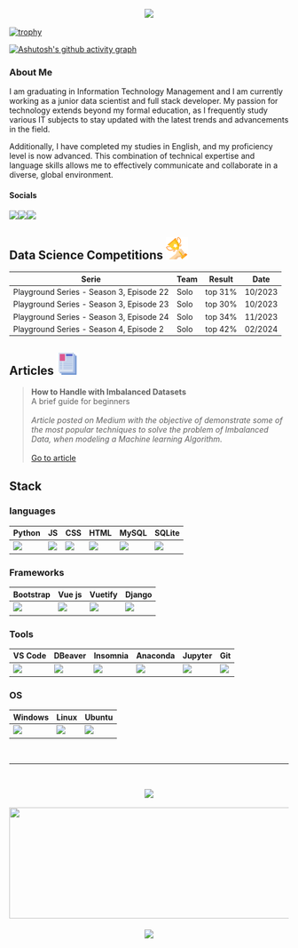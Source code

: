 <p align ="center"><img src='https://komarev.com/ghpvc/?username=jpedrou&color=red'></p>

[![trophy](https://github-profile-trophy.vercel.app/?username=jpedrou&theme=dark_lover)](https://github.com/ryo-ma/github-profile-trophy#gh-dark-mode-only)

[![Ashutosh's github activity graph](https://github-readme-activity-graph.vercel.app/graph?username=jpedrou&theme=xcode)](https://github.com/ashutosh00710/github-readme-activity-graph)

### About Me

I am graduating in Information Technology Management and I am currently working as a junior data scientist and full stack developer. My passion for technology extends beyond my formal education, as I frequently study various IT subjects to stay updated with the latest trends and advancements in the field. 

Additionally, I have completed my studies in English, and my proficiency level is now advanced. This combination of technical expertise and language skills allows me to effectively communicate and collaborate in a diverse, global environment.

#### Socials

[<img width="40" src="https://cdn.jsdelivr.net/gh/devicons/devicon@latest/icons/linkedin/linkedin-original.svg" />](https://www.linkedin.com/in/jpedroprofile/)[<img width="40" src="https://cdn.jsdelivr.net/gh/devicons/devicon@latest/icons/kaggle/kaggle-original.svg" />](https://www.kaggle.com/jpedrou/code)[<img width="40" src = "https://miro.medium.com/v2/resize:fit:2400/1*6_fgYnisCa9V21mymySIvA.png">](https://medium.com/@jpnunesoliv)

## Data Science Competitions <img width="40" src = "icons/trophy.png"/>

| Serie                                    | Team | Result  | Date    |
| ---------------------------------------- | ---- | ------- | ------- |
| Playground Series - Season 3, Episode 22 | Solo | top 31% | 10/2023 |
| Playground Series - Season 3, Episode 23 | Solo | top 30% | 10/2023 |
| Playground Series - Season 3, Episode 24 | Solo | top 34% | 11/2023 |
| Playground Series - Season 4, Episode 2  | Solo | top 42% | 02/2024 |

## Articles <img width="40" src = "icons/application.png"/>

>**How to Handle with Imbalanced Datasets** <br> A brief guide for beginners <br><br> *Article posted on Medium with the objective of demonstrate some of the most popular techniques to solve the problem of Imbalanced Data, when modeling a Machine learning Algorithm.* <br><br> [Go to article](https://medium.com/@jpnunesoliv/how-to-handle-with-imbalanced-datasets-42c6989b4296)

## Stack

### languages
| Python | JS | CSS | HTML | MySQL | SQLite
|----------|----------|----------|-----|-----|-----|
<img width="40" src="https://cdn.jsdelivr.net/gh/devicons/devicon@latest/icons/python/python-original.svg" /> | <img width = "40" src="https://cdn.jsdelivr.net/gh/devicons/devicon@latest/icons/javascript/javascript-original.svg" /> |<img width="40" src="https://cdn.jsdelivr.net/gh/devicons/devicon@latest/icons/css3/css3-original.svg" /> | <img width="40" src="https://cdn.jsdelivr.net/gh/devicons/devicon@latest/icons/html5/html5-original.svg" /> | <img width="40" src="https://cdn.jsdelivr.net/gh/devicons/devicon@latest/icons/mysql/mysql-original.svg" />|<img width="40" src="https://cdn.jsdelivr.net/gh/devicons/devicon@latest/icons/sqlite/sqlite-original.svg" />

      
### Frameworks

| Bootstrap | Vue js | Vuetify | Django 
|----------|----------|----------|-----|
<img width="40" src="https://cdn.jsdelivr.net/gh/devicons/devicon@latest/icons/bootstrap/bootstrap-original.svg" />|<img width="40" src="https://cdn.jsdelivr.net/gh/devicons/devicon@latest/icons/vuejs/vuejs-original.svg" />|<img width="40" src="https://cdn.jsdelivr.net/gh/devicons/devicon@latest/icons/vuetify/vuetify-original.svg" />|<img width="40" src="https://cdn.jsdelivr.net/gh/devicons/devicon@latest/icons/django/django-plain.svg" />

### Tools
| VS Code | DBeaver | Insomnia | Anaconda | Jupyter | Git
|----------|----------|----------|-----|-----|-----|
<img width="40" src="https://cdn.jsdelivr.net/gh/devicons/devicon@latest/icons/vscode/vscode-original.svg" />|<img width="40" src="https://cdn.jsdelivr.net/gh/devicons/devicon@latest/icons/dbeaver/dbeaver-original.svg" />|<img width="40" src="https://cdn.jsdelivr.net/gh/devicons/devicon@latest/icons/insomnia/insomnia-original.svg" />|<img width = "40" src="https://cdn.jsdelivr.net/gh/devicons/devicon@latest/icons/anaconda/anaconda-original.svg" />|<img width="40" src="https://cdn.jsdelivr.net/gh/devicons/devicon@latest/icons/jupyter/jupyter-original.svg" />|<img width="40" src="https://cdn.jsdelivr.net/gh/devicons/devicon@latest/icons/git/git-original.svg" />


### OS
| Windows | Linux | Ubuntu |
|----------|----------|----------|
<img width="40" src="https://cdn.jsdelivr.net/gh/devicons/devicon@latest/icons/windows11/windows11-original.svg" />|<img width="40" src="https://cdn.jsdelivr.net/gh/devicons/devicon@latest/icons/linux/linux-original.svg" />|<img width="40" src="https://cdn.jsdelivr.net/gh/devicons/devicon@latest/icons/ubuntu/ubuntu-original.svg" />

<br>

---

<br>

<p align="center">
  <img width="800" src="https://streak-stats.demolab.com?user=jpedrou&theme=highcontrast&hide_border=true&border_radius=5&card_width=800&theme=dracula">
</p>

<p align="center">
  <img width='600' height='200' src="https://github-readme-stats.vercel.app/api?username=jpedrou&show_icons=true&theme=dracula"> <br><br>
  <img width="400" src="https://github-readme-stats.vercel.app/api/top-langs/?username=jpedrou&hide_progress=true&theme=dracula">
</p>
